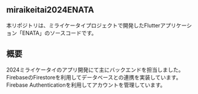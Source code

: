 ## miraikeitai2024ENATA
本リポジトリは、ミライケータイプロジェクトで開発したFlutterアプリケーション「ENATA」のソースコードです。

## 概要
2024ミライケータイのアプリ開発にて主にバックエンドを担当しました。
FirebaseのFirestoreを利用してデータベースとの連携を実装しています。
Firebase Authenticationを利用してアカウントを管理しています。
